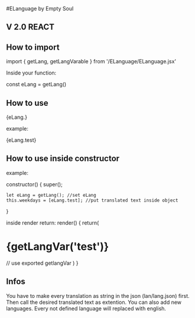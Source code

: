 #ELanguage by Empty Soul
## V 2.0 REACT

## How to import
import { getLang, getLangVarable } from '<UR PATH>/ELanguage/ELanguage.jsx'

Inside your function:

const eLang = getLang()

## How to use

<p className="this_is_a_translated_text">{eLang.<UR DEFINET PROP IN JSON>}</p>

example:
<p className="this_is_a_translated_text">{eLang.test}</p>

## How to use inside constructor

example:

constructor() {
    super();

    let eLang = getLang(); //set eLang
    this.weekdays = [eLang.test]; //put translated text inside object
}

inside render return:
    render() 
        {
            return(
<h1>{getLangVar('test')}</h1> // use exported getlangVar
        )
    }

## Infos
You have to make every translation as string in the json (lan/lang.json) first.
Then call the desired translated text as extention.
You can also add new languages.
Every not defined language will replaced with english.

